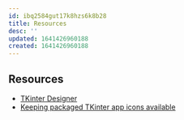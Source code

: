 ```yaml
---
id: ibq2584gut17k8hzs6k8b28
title: Resources
desc: ''
updated: 1641426960188
created: 1641426960188
---
```



## Resources

- [TKinter Designer](https://github.com/ParthJadhav/Tkinter-Designer)
- [Keeping packaged TKinter app icons available](https://realpython.com/python-import/#example-add-icons-to-tkinter-guis)
